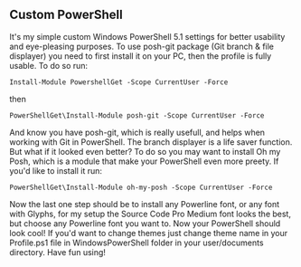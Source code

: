 ## Custom PowerShell

It's my simple custom Windows PowerShell 5.1 settings for better usability and eye-pleasing purposes. To use posh-git package (Git branch & file displayer) you need to first install it on your PC, then the profile is fully usable. To do so run:
~~~
Install-Module PowershellGet -Scope CurrentUser -Force
~~~
then
~~~
PowerShellGet\Install-Module posh-git -Scope CurrentUser -Force
~~~

And know you have posh-git, which is really usefull, and helps when working with Git in PowerShell. The branch displayer is a life saver function. But what if it looked even better? To do so you may want to install Oh my Posh, which is a module that make your PowerShell even more preety. If you'd like to install it run:
~~~
PowerShellGet\Install-Module oh-my-posh -Scope CurrentUser -Force
~~~

Now the last one step should be to install any Powerline font, or any font with Glyphs, for my setup the Source Code Pro Medium font looks the best, but choose any Powerline font you want to.
Now your PowerShell should look cool! If you'd want to change themes just change theme name in your Profile.ps1 file in WindowsPowerShell folder in your user/documents directory. Have fun using!
